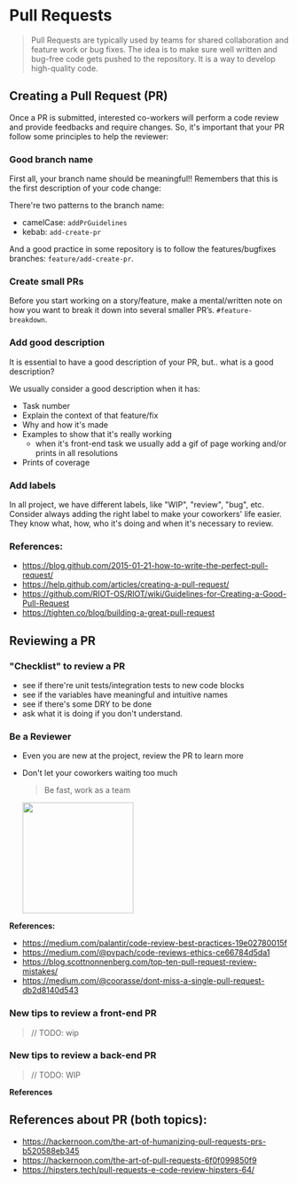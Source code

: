 # Pull Requests

> Pull Requests are typically used by teams for shared collaboration and feature work or bug fixes.
The idea is to make sure well written and bug-free code gets pushed to the repository.
It is a way to develop high-quality code.

## Creating a Pull Request (PR)

Once a PR is submitted, interested co-workers will perform a code review and provide feedbacks and require changes.
So, it's important that your PR follow some principles to help the reviewer:

### Good branch name

First all, your branch name should be meaningful!! 
Remembers that this is the first description of your code change:

There're two patterns to the branch name:

- camelCase: `addPrGuidelines`
- kebab: `add-create-pr`

And a good practice in some repository is to follow the features/bugfixes branches: `feature/add-create-pr`.

### Create small PRs

Before you start working on a story/feature, make a mental/written note on how you want to break
it down into several smaller PR’s. `#feature-breakdown`.

### Add good description

It is essential to have a good description of your PR, but.. what is a good description?

We usually consider a good description when it has:

- Task number
- Explain the context of that feature/fix
- Why and how it's made
- Examples to show that it's really working
  - when it's front-end task we usually add a gif of page working and/or prints in all resolutions
- Prints of coverage

### Add labels

In all project, we have different labels, like "WIP", "review", "bug", etc.
Consider always adding the right label to make your coworkers' life easier.
They know what, how, who it's doing and when it's necessary to review.

### References:

- <https://blog.github.com/2015-01-21-how-to-write-the-perfect-pull-request/>
- <https://help.github.com/articles/creating-a-pull-request/>
- <https://github.com/RIOT-OS/RIOT/wiki/Guidelines-for-Creating-a-Good-Pull-Request>
- <https://tighten.co/blog/building-a-great-pull-request>

## Reviewing a PR

### "Checklist" to review a PR

- see if there're unit tests/integration tests to new code blocks
- see if the variables have meaningful and intuitive names
- see if there's some DRY to be done
- ask what it is doing if you don't understand.

### Be a Reviewer

- Even you are new at the project, review the PR to learn more

- Don't let your coworkers waiting too much

  > Be fast, work as a team

  <img width="200" src="https://cdn-images-1.medium.com/max/1600/1*hI2unkW3EkK9wdwaaOpBOA.jpeg" />

<!-- http://a.memegen.com/Wvm3H2.gif -->

**References:**

- <https://medium.com/palantir/code-review-best-practices-19e02780015f>
- <https://medium.com/@pvpach/code-reviews-ethics-ce66784d5da1>
- <https://blog.scottnonnenberg.com/top-ten-pull-request-review-mistakes/>
- <https://medium.com/@coorasse/dont-miss-a-single-pull-request-db2d8140d543>

### New tips to review a front-end PR

> // TODO: wip

### New tips to review a back-end PR

> // TODO: WIP

**References**

## References about PR (both topics):

- <https://hackernoon.com/the-art-of-humanizing-pull-requests-prs-b520588eb345>
- <https://hackernoon.com/the-art-of-pull-requests-6f0f099850f9>
- <https://hipsters.tech/pull-requests-e-code-review-hipsters-64/>

